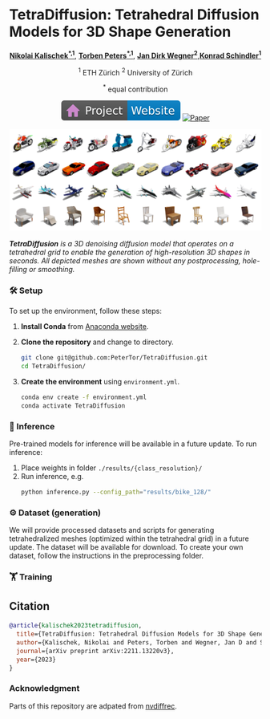 # TetraDiffusion: Tetrahedral Diffusion Models for 3D Shape Generation

<div align="center">

[**Nikolai Kalischek<sup>*,1</sup>**](https://github.com/D1noFuzi), [**Torben Peters<sup>*,1</sup>**](https://github.com/PeterTor/), [**Jan Dirk Wegner<sup>2</sup>**](https://scholar.google.com/citations?user=sxLG1rgAAAAJ&hl),[**Konrad Schindler<sup>1</sup>**](https://scholar.google.com/citations?user=FZuNgqIAAAAJ&hl)

<sup>1</sup> ETH Zürich <sup>2</sup> University of Zürich

<sup>*</sup> equal contribution

[![Website](doc/badge-website.svg)](https://tetradiffusion.github.io/)
[![Paper](https://img.shields.io/badge/arXiv-PDF-b31b1b)](https://arxiv.org/abs/2211.13220)

</div>

![Teaser Image](doc/teaser.png)

***TetraDiffusion** is a 3D denoising diffusion model that operates on a tetrahedral grid to enable the generation of high-resolution 3D shapes in seconds. All depicted meshes are shown without any postprocessing, hole-filling or smoothing.*


### 🛠️ Setup 

To set up the environment, follow these steps:

1. **Install Conda** from [Anaconda website](https://www.anaconda.com/products/distribution#download-section).

2. **Clone the repository** and change to directory.
   ```bash
   git clone git@github.com:PeterTor/TetraDiffusion.git
   cd TetraDiffusion/

3. **Create the environment** using `environment.yml`.
   ```bash
   conda env create -f environment.yml
   conda activate TetraDiffusion

### 🚀 Inference 
Pre-trained models for inference will be available in a future update. To run inference:
1. Place weights in folder `./results/{class_resolution}/`
2. Run inference, e.g. 
    ```bash
   python inference.py --config_path="results/bike_128/"

### ⚙️ Dataset (generation)
We will provide processed datasets and scripts for generating tetrahedralized meshes (optimized within the tetrahedral grid) in a future update. The dataset will be available for download. To create your own dataset, follow the instructions in the preprocessing folder.
### 🏋️ Training


## Citation

   ```bibtex
   @article{kalischek2023tetradiffusion,
     title={TetraDiffusion: Tetrahedral Diffusion Models for 3D Shape Generation},
     author={Kalischek, Nikolai and Peters, Torben and Wegner, Jan D and Schindler, Konrad},
     journal={arXiv preprint arXiv:2211.13220v3},
     year={2023}
   }
   ```

### Acknowledgment

Parts of this repository are adpated from [nvdiffrec](https://github.com/NVlabs/nvdiffrec).
